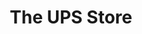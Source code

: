 ---
title: "The UPS Store"
url: /indianapolis/the-ups-store-east-washington-street/
shop: copyshop
---
